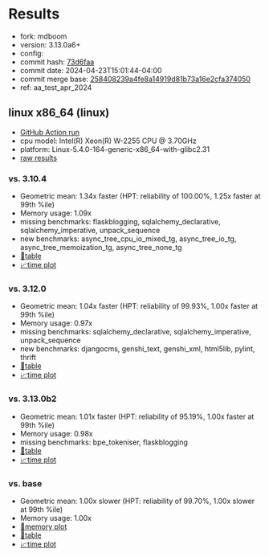 # Results

- fork: mdboom
- version: 3.13.0a6+
- config: 
- commit hash: [73d6faa](https://github.com/mdboom/cpython/commit/73d6faa)
- commit date: 2024-04-23T15:01:44-04:00
- commit merge base: [258408239a4fe8a14919d81b73a16e2cfa374050](https://github.com/mdboom/cpython/commit/258408239a4fe8a14919d81b73a16e2cfa374050)
- ref: aa_test_apr_2024

## linux x86_64 (linux)

- [GitHub Action run](https://github.com/faster-cpython/benchmarking/actions/runs/8805805986)
- cpu model: Intel(R) Xeon(R) W-2255 CPU @ 3.70GHz
- platform: Linux-5.4.0-164-generic-x86_64-with-glibc2.31
- [raw results](bm-20240423-linux-x86_64-mdboom-aa_test_apr_2024-3.13.0a6%2B-73d6faa.json)

### vs. 3.10.4

- Geometric mean: 1.34x faster (HPT: reliability of 100.00%, 1.25x faster at 99th %ile)
- Memory usage: 1.09x
- missing benchmarks: flaskblogging, sqlalchemy_declarative, sqlalchemy_imperative, unpack_sequence
- new benchmarks: async_tree_cpu_io_mixed_tg, async_tree_io_tg, async_tree_memoization_tg, async_tree_none_tg
- [📄table](bm-20240423-linux-x86_64-mdboom-aa_test_apr_2024-3.13.0a6%2B-73d6faa-vs-3.10.4.md)
- [📈time plot](bm-20240423-linux-x86_64-mdboom-aa_test_apr_2024-3.13.0a6%2B-73d6faa-vs-3.10.4.svg)

### vs. 3.12.0

- Geometric mean: 1.04x faster (HPT: reliability of 99.93%, 1.00x faster at 99th %ile)
- Memory usage: 0.97x
- missing benchmarks: sqlalchemy_declarative, sqlalchemy_imperative, unpack_sequence
- new benchmarks: djangocms, genshi_text, genshi_xml, html5lib, pylint, thrift
- [📄table](bm-20240423-linux-x86_64-mdboom-aa_test_apr_2024-3.13.0a6%2B-73d6faa-vs-3.12.0.md)
- [📈time plot](bm-20240423-linux-x86_64-mdboom-aa_test_apr_2024-3.13.0a6%2B-73d6faa-vs-3.12.0.svg)

### vs. 3.13.0b2

- Geometric mean: 1.01x faster (HPT: reliability of 95.19%, 1.00x faster at 99th %ile)
- Memory usage: 0.98x
- missing benchmarks: bpe_tokeniser, flaskblogging
- [📄table](bm-20240423-linux-x86_64-mdboom-aa_test_apr_2024-3.13.0a6%2B-73d6faa-vs-3.13.0b2.md)
- [📈time plot](bm-20240423-linux-x86_64-mdboom-aa_test_apr_2024-3.13.0a6%2B-73d6faa-vs-3.13.0b2.svg)

### vs. base

- Geometric mean: 1.00x slower (HPT: reliability of 99.70%, 1.00x slower at 99th %ile)
- Memory usage: 1.00x
- [🧠memory plot](bm-20240423-linux-x86_64-mdboom-aa_test_apr_2024-3.13.0a6%2B-73d6faa-vs-base-mem.svg)
- [📄table](bm-20240423-linux-x86_64-mdboom-aa_test_apr_2024-3.13.0a6%2B-73d6faa-vs-base.md)
- [📈time plot](bm-20240423-linux-x86_64-mdboom-aa_test_apr_2024-3.13.0a6%2B-73d6faa-vs-base.svg)

